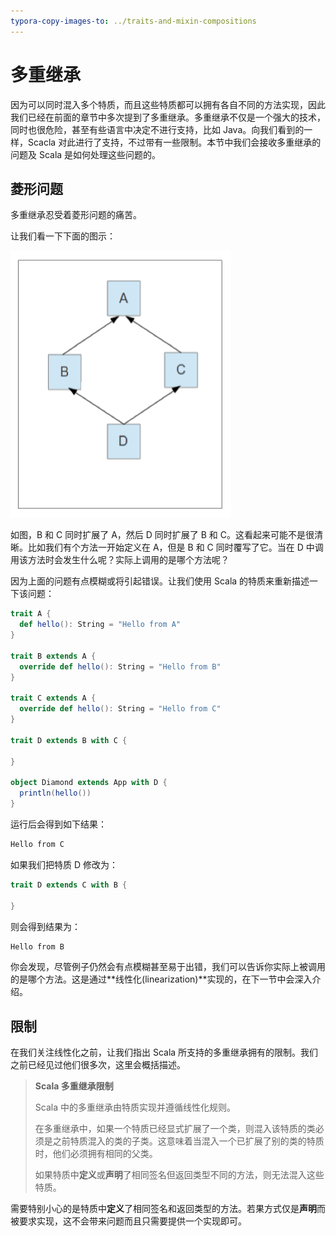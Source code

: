 ```yaml
---
typora-copy-images-to: ../traits-and-mixin-compositions
---
```


# 多重继承

因为可以同时混入多个特质，而且这些特质都可以拥有各自不同的方法实现，因此我们已经在前面的章节中多次提到了多重继承。多重继承不仅是一个强大的技术，同时也很危险，甚至有些语言中决定不进行支持，比如 Java。向我们看到的一样，Scacla 对此进行了支持，不过带有一些限制。本节中我们会接收多重继承的问题及 Scala 是如何处理这些问题的。

## 菱形问题

多重继承忍受着菱形问题的痛苦。

让我们看一下下面的图示：

![5623E962-D09D-42FD-BC31-F26511ABF96C](/assets/diamond.png)

如图，B 和 C 同时扩展了 A，然后 D 同时扩展了 B 和 C。这看起来可能不是很清晰。比如我们有个方法一开始定义在 A，但是 B 和 C 同时覆写了它。当在 D 中调用该方法时会发生什么呢？实际上调用的是哪个方法呢？

因为上面的问题有点模糊或将引起错误。让我们使用 Scala 的特质来重新描述一下该问题：

```scala
trait A {
  def hello(): String = "Hello from A"
}

trait B extends A {
  override def hello(): String = "Hello from B"
}

trait C extends A {
  override def hello(): String = "Hello from C"
}

trait D extends B with C {
  
}

object Diamond extends App with D {
  println(hello())
}
```

运行后会得到如下结果：

```bash
Hello from C
```

如果我们把特质 D 修改为：

```scala
trait D extends C with B {

}
```

则会得到结果为：

```bash
Hello from B
```

你会发现，尽管例子仍然会有点模糊甚至易于出错，我们可以告诉你实际上被调用的是哪个方法。这是通过**线性化(linearization)**实现的，在下一节中会深入介绍。

## 限制

在我们关注线性化之前，让我们指出 Scala 所支持的多重继承拥有的限制。我们之前已经见过他们很多次，这里会概括描述。

> **Scala 多重继承限制**
>
> Scala 中的多重继承由特质实现并遵循线性化规则。
>
> 在多重继承中，如果一个特质已经显式扩展了一个类，则混入该特质的类必须是之前特质混入的类的子类。这意味着当混入一个已扩展了别的类的特质时，他们必须拥有相同的父类。
>
> 如果特质中**定义**或**声明**了相同签名但返回类型不同的方法，则无法混入这些特质。

需要特别小心的是特质中**定义**了相同签名和返回类型的方法。若果方式仅是**声明**而被要求实现，这不会带来问题而且只需要提供一个实现即可。


